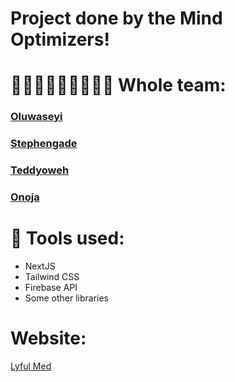 # Project done by the Mind Optimizers!

# 👨🏽‍💻👨🏽‍💻👨🏽‍💻 Whole team:

### [Oluwaseyi](https://github.com/xoluwaseyi)
### [Stephengade](https://github.com/stephengade)
### [Teddyoweh](https://github.com/teddyoweh)
### [Onoja](https://github.com/onoja123)


# 🔧 Tools used:

- NextJS
- Tailwind CSS
- Firebase API
- Some other libraries

# Website:

[Lyful Med](lyful.netlify.app)
